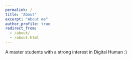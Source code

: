 ```yaml
---
permalink: /
title: "About"
excerpt: "About me"
author_profile: true
redirect_from: 
  - /about/
  - /about.html
---
```


A master students with a strong interest in Digital Human :)
  
